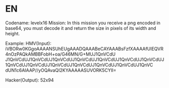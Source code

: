 # EN
Codename: levelx16
Mission: In this mission you receive a png encoded in base64, you must decode it and return 
the size in pixels of its width and height.

Example: 
HMV(Input): iVBORw0KGgoAAAANSUhEUgAAADQAAABeCAYAAABsFzfXAAAAfUlEQVR4nOzPAQkAMBBFobH+oa/G46MN/G+MUJ1QnVCdU
J1QnVCdUJ1QnVCdUJ1QnVCdUJ1QnVCdUJ1QnVCdUJ1QnVCdUJ1QnVCdUJ1QnVCdUJ1QnVCdUJ1QnVCdUJ1QnVCdUJ1QnVCdUJ1QnVCdUJ1QnVC
dUN1c6AIAAP//yOQAvaQI2KYAAAAASUVORK5CYII=

Hacker(Output): 52x94
